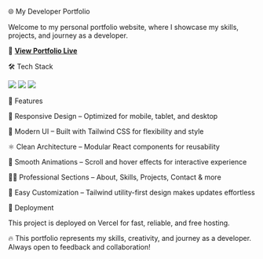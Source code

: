 🌐 My Developer Portfolio

Welcome to my personal portfolio website, where I showcase my skills, projects, and journey as a developer.

🔗 **[View Portfolio Live](https://my-portfolio-alpha-nine-47.vercel.app/)**

🛠️ Tech Stack

<p align="left"> <img src="https://img.shields.io/badge/React-20232A?style=for-the-badge&logo=react&logoColor=61DAFB" /> <img src="https://img.shields.io/badge/Tailwind_CSS-38B2AC?style=for-the-badge&logo=tailwind-css&logoColor=white" /> <img src="https://img.shields.io/badge/Vercel-000000?style=for-the-badge&logo=vercel&logoColor=white" /> </p>
📁 Features

📱 Responsive Design – Optimized for mobile, tablet, and desktop

🎨 Modern UI – Built with Tailwind CSS for flexibility and style

⚛️ Clean Architecture – Modular React components for reusability

🧩 Smooth Animations – Scroll and hover effects for interactive experience

👨‍💻 Professional Sections – About, Skills, Projects, Contact & more

🎯 Easy Customization – Tailwind utility-first design makes updates effortless

🚀 Deployment

This project is deployed on Vercel
for fast, reliable, and free hosting.

🔥 This portfolio represents my skills, creativity, and journey as a developer. Always open to feedback and collaboration!
